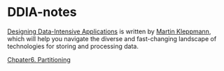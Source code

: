 # DDIA-notes
[Designing Data-Intensive Applications](https://dataintensive.net/) is written by [Martin Kleppmann](https://martin.kleppmann.com/), which will help you navigate the diverse and fast-changing landscape of technologies for storing and processing data.

[Chpater6. Partitioning](https://github.com/Enele2/DDIA-notes/issues/1)
